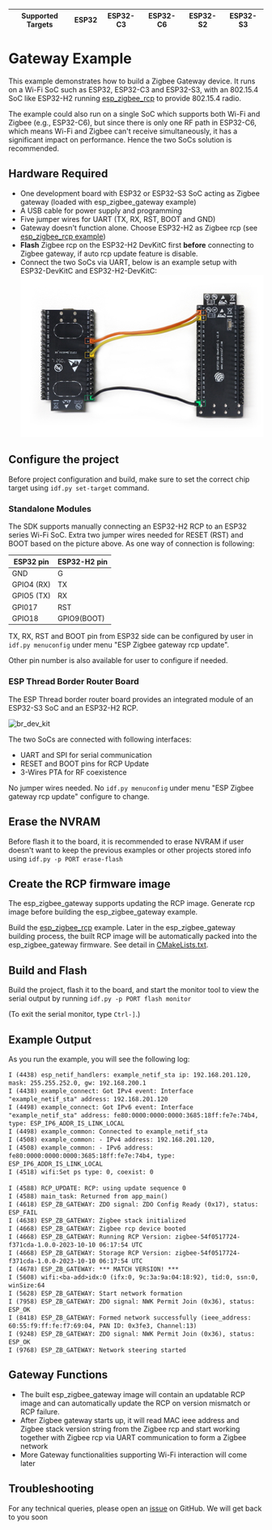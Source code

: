 | Supported Targets | ESP32 | ESP32-C3 | ESP32-C6 | ESP32-S2 | ESP32-S3 |
| ----------------- | ----- | -------- | -------- | -------- | -------- |

# Gateway Example

This example demonstrates how to build a Zigbee Gateway device. It runs on a Wi-Fi SoC such as ESP32, ESP32-C3 and ESP32-S3, with an 802.15.4 SoC like ESP32-H2 running [esp_zigbee_rcp](../esp_zigbee_rcp) to provide 802.15.4 radio.

The example could also run on a single SoC which supports both Wi-Fi and Zigbee (e.g., ESP32-C6), but since there is only one RF path in ESP32-C6, which means Wi-Fi and Zigbee can't receive simultaneously, it has a significant impact on performance. Hence the two SoCs solution is recommended.


## Hardware Required

* One development board with ESP32 or ESP32-S3 SoC acting as Zigbee gateway (loaded with esp_zigbee_gateway example)
* A USB cable for power supply and programming
* Five jumper wires for UART (TX, RX, RST, BOOT and GND)
* Gateway doesn't function alone. Choose ESP32-H2 as Zigbee rcp (see [esp_zigbee_rcp example](../esp_zigbee_rcp))
* **Flash** Zigbee rcp on the ESP32-H2 DevKitC first **before** connecting to Zigbee gateway, if auto rcp update feature is disable.
* Connect the two SoCs via UART, below is an example setup with ESP32-DevKitC and ESP32-H2-DevKitC:
![Zigbee_gateway](zigbee-gateway-esp32-esp32h2.jpg)

## Configure the project

Before project configuration and build, make sure to set the correct chip target using `idf.py set-target` command.

### Standalone Modules

The SDK supports manually connecting an ESP32-H2 RCP to an ESP32 series Wi-Fi SoC. Extra two jumper wires needed for RESET (RST) and BOOT based on the picture above. As one way of connection is following:

ESP32 pin     | ESP32-H2 pin
------------- |-------------
   GND        |    G
   GPIO4 (RX) |    TX
   GPIO5 (TX) |    RX
   GPI017     |    RST
   GPIO18     |    GPIO9(BOOT)

TX, RX, RST and BOOT pin from ESP32 side can be configured by user in `idf.py menuconfig` under menu "ESP Zigbee gateway rcp update".

Other pin number is also available for user to configure if needed.

### ESP Thread Border Router Board

The ESP Thread border router board provides an integrated module of an ESP32-S3 SoC and an ESP32-H2 RCP.

![br_dev_kit](../../docs/_static/esp-thread-border-router-board.png)

The two SoCs are connected with following interfaces:
* UART and SPI for serial communication
* RESET and BOOT pins for RCP Update
* 3-Wires PTA for RF coexistence

No jumper wires needed. No `idf.py menuconfig` under menu "ESP Zigbee gateway rcp update" configure to change.

## Erase the NVRAM 

Before flash it to the board, it is recommended to erase NVRAM if user doesn't want to keep the previous examples or other projects stored info 
using `idf.py -p PORT erase-flash`

## Create the RCP firmware image

The esp_zigbee_gateway supports updating the RCP image. Generate rcp image before building the esp_zigbee_gateway example.

Build the [esp_zigbee_rcp](../esp_zigbee_rcp) example. Later in the esp_zigbee_gateway building process, the built RCP image will be automatically packed into the esp_zigbee_gateway firmware. See detail in [CMakeLists.txt](main/CMakeLists.txt).

## Build and Flash

Build the project, flash it to the board, and start the monitor tool to view the serial output by running `idf.py -p PORT flash monitor`

(To exit the serial monitor, type ``Ctrl-]``.)

## Example Output

As you run the example, you will see the following log:

```
I (4438) esp_netif_handlers: example_netif_sta ip: 192.168.201.120, mask: 255.255.252.0, gw: 192.168.200.1
I (4438) example_connect: Got IPv4 event: Interface "example_netif_sta" address: 192.168.201.120
I (4498) example_connect: Got IPv6 event: Interface "example_netif_sta" address: fe80:0000:0000:0000:3685:18ff:fe7e:74b4, type: ESP_IP6_ADDR_IS_LINK_LOCAL
I (4498) example_common: Connected to example_netif_sta
I (4508) example_common: - IPv4 address: 192.168.201.120,
I (4508) example_common: - IPv6 address: fe80:0000:0000:0000:3685:18ff:fe7e:74b4, type: ESP_IP6_ADDR_IS_LINK_LOCAL
I (4518) wifi:Set ps type: 0, coexist: 0

I (4588) RCP_UPDATE: RCP: using update sequence 0
I (4588) main_task: Returned from app_main()
I (4618) ESP_ZB_GATEWAY: ZDO signal: ZDO Config Ready (0x17), status: ESP_FAIL
I (4638) ESP_ZB_GATEWAY: Zigbee stack initialized
I (4668) ESP_ZB_GATEWAY: Zigbee rcp device booted
I (4668) ESP_ZB_GATEWAY: Running RCP Version: zigbee-54f0517724-f371cda-1.0.0-2023-10-10 06:17:54 UTC
I (4668) ESP_ZB_GATEWAY: Storage RCP Version: zigbee-54f0517724-f371cda-1.0.0-2023-10-10 06:17:54 UTC
I (4678) ESP_ZB_GATEWAY: *** MATCH VERSION! ***
I (5608) wifi:<ba-add>idx:0 (ifx:0, 9c:3a:9a:04:18:92), tid:0, ssn:0, winSize:64
I (5628) ESP_ZB_GATEWAY: Start network formation
I (7958) ESP_ZB_GATEWAY: ZDO signal: NWK Permit Join (0x36), status: ESP_OK
I (8418) ESP_ZB_GATEWAY: Formed network successfully (ieee_address: 60:55:f9:ff:fe:f7:69:04, PAN ID: 0x3fe3, Channel:13)
I (9248) ESP_ZB_GATEWAY: ZDO signal: NWK Permit Join (0x36), status: ESP_OK
I (9768) ESP_ZB_GATEWAY: Network steering started
```

## Gateway Functions

 * The built esp_zigbee_gateway image will contain an updatable RCP image and can automatically update the RCP on version mismatch or RCP failure.
 * After Zigbee gateway starts up, it will read MAC ieee address and Zigbee stack version string from the Zigbee rcp and start working together with Zigbee rcp via UART communication to form a Zigbee network
 * More Gateway functionalities supporting Wi-Fi interaction will come later

## Troubleshooting

For any technical queries, please open an [issue](https://github.com/espressif/esp-zigbee-sdk/issues) on GitHub. We will get back to you soon
